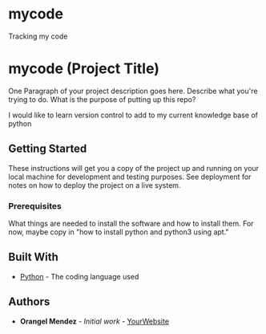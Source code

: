 # mycode
Tracking my code
# mycode (Project Title)

One Paragraph of your project description goes here. Describe what you're trying to do.
What is the purpose of putting up this repo?

I would like to learn version control to add to my current knowledge base of python

## Getting Started

These instructions will get you a copy of the project up and running on your local machine
for development and testing purposes. See deployment for notes on how to deploy the project
on a live system.

### Prerequisites

What things are needed to install the software and how to install them. For now, maybe copy in
"how to install python and python3 using apt."

## Built With

* [Python](https://www.python.org/) - The coding language used

## Authors

* **Orangel Mendez** - *Initial work* - [YourWebsite](https://example.com/)
